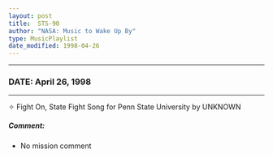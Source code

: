 ```yaml
---
layout: post
title:  STS-90
author: "NASA: Music to Wake Up By"
type: MusicPlaylist
date_modified: 1998-04-26
---
```


----
### DATE: April 26, 1998
----
✧ Fight On, State Fight Song for Penn State University by UNKNOWN

##### Comment:
* No mission comment
